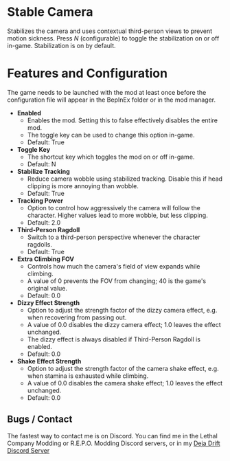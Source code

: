 # Stable Camera
Stabilizes the camera and uses contextual third-person views to prevent motion sickness.
Press *N* (configurable) to toggle the stabilization on or off in-game. Stabilization is on by default.

# Features and Configuration
The game needs to be launched with the mod at least once before the configuration file will appear
in the BepInEx folder or in the mod manager.

* **Enabled**
	- Enables the mod. Setting this to false effectively disables the entire mod.
	- The toggle key can be used to change this option in-game.
	- Default: True
* **Toggle Key**
	- The shortcut key which toggles the mod on or off in-game.
	- Default: N
* **Stabilize Tracking**
	- Reduce camera wobble using stabilized tracking. Disable this if head clipping is more annoying than wobble.
	- Default: True
* **Tracking Power**
	- Option to control how aggressively the camera will follow the character. Higher values lead to more wobble, but less clipping.
	- Default: 2.0
* **Third-Person Ragdoll**
	- Switch to a third-person perspective whenever the character ragdolls.
	- Default: True
* **Extra Climbing FOV**
	- Controls how much the camera's field of view expands while climbing.
	- A value of 0 prevents the FOV from changing; 40 is the game's original value.
	- Default: 0.0
* **Dizzy Effect Strength**
	- Option to adjust the strength factor of the dizzy camera effect, e.g. when recovering from passing out.
	- A value of 0.0 disables the dizzy camera effect; 1.0 leaves the effect unchanged.
	- The dizzy effect is always disabled if Third-Person Ragdoll is enabled.
	- Default: 0.0
* **Shake Effect Strength**
	- Option to adjust the strength factor of the camera shake effect, e.g. when stamina is exhausted while climbing.
	- A value of 0.0 disables the camera shake effect; 1.0 leaves the effect unchanged.
	- Default: 0.0

## Bugs / Contact
The fastest way to contact me is on Discord.
You can find me in the Lethal Company Modding or R.E.P.O. Modding Discord servers,
or in my [Deja Drift Discord Server](https://discord.gg/yKwt2AWcGF)